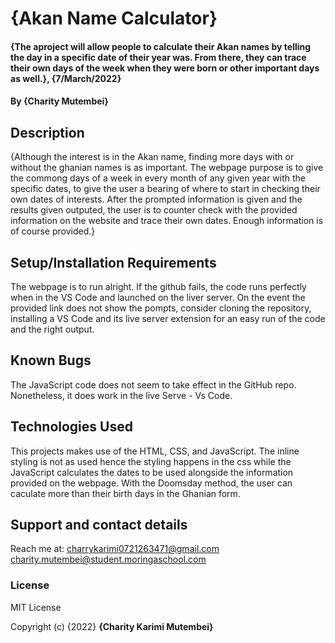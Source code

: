 # {Akan Name Calculator}
#### {The aproject will allow people to calculate their Akan names by telling the day in a specific date of their year was. From there, they can trace their own days of the week when they were born or other important days as well.}, {7/March/2022}
#### By **{Charity Mutembei}**
## Description
{Although the interest is in the Akan name, finding more days with or without the ghanian names is as important. The webpage purpose is to give the commong days of a week in every month of any given year with the specific dates, to give the user a bearing of where to start in checking their own dates of interests. After the prompted information is given and the results given outputed, the user is to counter check with the provided information on the website and trace their own dates. Enough information is of course provided.}
## Setup/Installation Requirements
The webpage is to run alright. If the github fails, the code runs perfectly when in the VS Code and launched on the liver server. 
On the event the provided link does not show the pompts, consider cloning the repository, installing a VS Code and its live server extension for an easy run of the code and the right output. 
## Known Bugs
The JavaScript code does not seem to take effect in the GitHub repo. Nonetheless, it does work in the live Serve - Vs Code. 
## Technologies Used
This projects makes use of the HTML, CSS, and JavaScript. The inline styling is not as used hence the styling happens in the css while the JavaScript calculates the dates to be used alongside the information provided on the webpage. 
With the Doomsday method, the user can caculate more than their birth days in the Ghanian form. 
## Support and contact details
Reach me at:
charrykarimi0721263471@gmail.com 
charity.mutembei@student.moringaschool.com
### License
MIT License

Copyright (c) {2022} **{Charity Karimi Mutembei}**
  
